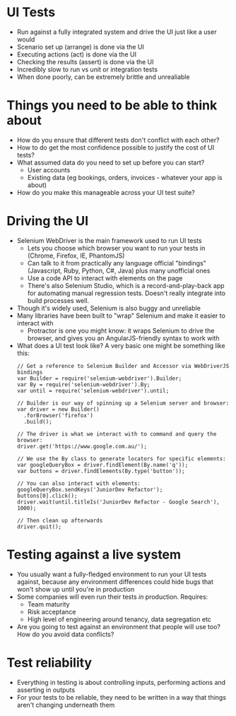 # UI Tests
- Run against a fully integrated system and drive the UI just like a user would
- Scenario set up (arrange) is done via the UI
- Executing actions (act) is done via the UI
- Checking the results (assert) is  done via the UI
- Incredibly slow to run vs unit or integration tests
- When done poorly, can be extremely brittle and unrealiable

# Things you need to be able to think about
- How do you ensure that different tests don't conflict with each other?
- How to do get the most confidence possible to justify the cost of UI tests?
- What assumed data do you need to set up before you can start?
  - User accounts
  - Existing data (eg bookings, orders, invoices - whatever your app is about)
- How do you make this manageable across your UI test suite?

# Driving the UI
- Selenium WebDriver is the main framework used to run UI tests
  - Lets you choose which browser you want to run your tests in (Chrome, Firefox, IE, PhantomJS)
  - Can talk to it from practically any language official "bindings" (Javascript, Ruby, Python, C#, Java) plus many unofficial ones
  - Use a code API to interact with elements on the page
  - There's also Selenium Studio, which is a record-and-play-back app for automating manual regression tests. Doesn't really integrate into build processes well.
- Though it's widely used, Selenium is also buggy and unreliable
- Many libraries have been built to "wrap" Selenium and make it easier to interact with
  - Protractor is one you might know: it wraps Selenium to drive the browser, and gives you an AngularJS-friendly syntax to work with
- What does a UI test look like? A very basic one might be something like this:
  ```
  // Get a reference to Selenium Builder and Accessor via WebDriverJS bindings
  var Builder = require('selenium-webdriver').Builder;
  var By = require('selenium-webdriver').By;
  var until = require('selenium-webdriver').until;

  // Builder is our way of spinning up a Selenium server and browser:
  var driver = new Builder()
    .forBrowser('firefox')
    .build();

  // The driver is what we interact with to command and query the browser:
  driver.get('https://www.google.com.au/');

  // We use the By class to generate locators for specific elements:
  var googleQueryBox = driver.findElement(By.name('q'));
  var buttons = driver.findElements(By.type('button'));

  // You can also interact with elements:
  googleQueryBox.sendKeys('JuniorDev Refactor');
  buttons[0].click();
  driver.wait(until.titleIs('JuniorDev Refactor - Google Search'), 1000);

  // Then clean up afterwards
  driver.quit();
  ```   

# Testing against a live system
- You usually want a fully-fledged environment to run your UI tests against, because any environment differences could hide bugs that won't show up until you're in production
- Some companies will even run their tests *in* production. Requires:
  - Team maturity
  - Risk acceptance
  - High level of engineering around tenancy, data segregation etc
- Are you going to test against an environment that people will use too? How do you avoid data conflicts? 

# Test reliability
- Everything in testing is about controlling inputs, performing actions and asserting in outputs
- For your tests to be reliable, they need to be written in a way that things aren't changing underneath them
